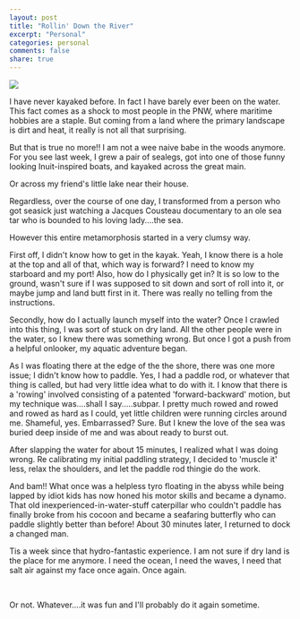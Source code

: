 ```yaml
---
layout: post
title: "Rollin' Down the River"
excerpt: "Personal"
categories: personal
comments: false
share: true
---
```


![](https://www.seatrek.com/wp-content/uploads/2016/10/Sit-on-top-kayak.jpg)



I have never kayaked before. In fact I have barely ever been on the water. This fact comes as a shock to most people in the PNW, where maritime hobbies are a staple. But coming from a land where the primary landscape is dirt and heat, it really is not all that surprising.



But that is true no more!! I am not a wee naive babe in the woods anymore. For you see last week, I grew a pair of sealegs, got into one of those funny looking Inuit-inspired boats, and kayaked across the great main.


Or across my friend's little lake near their house.

Regardless, over the course of one day, I transformed from a person who got seasick just watching a Jacques Cousteau documentary to an ole sea tar who is bounded to his loving lady....the sea.




However this entire metamorphosis started in a very clumsy way. 


First off, I didn't know how to get in the kayak. Yeah, I know there is a hole at the top and all of that, which way is forward? I need to know my starboard and my port! Also, how do I physically get in? It is so low to the ground, wasn't sure if I was supposed to sit down and sort of roll into it, or maybe jump and land butt first in it. There was really no telling from the instructions.


Secondly, how do I actually launch myself into the water? Once I crawled into this thing, I was sort of stuck on dry land. All the other people were in the water, so I knew there was something wrong. But once I got a push from a helpful onlooker, my aquatic adventure began.

As I was floating there at the edge of the the shore, there was one more issue; I didn't know how to paddle. Yes, I had a paddle rod, or whatever that thing is called, but had very little idea what to do with it. I know that there is a 'rowing' involved consisting of a patented 'forward-backward' motion, but my technique was....shall I say.....subpar. I pretty much rowed and rowed and rowed as hard as I could, yet little children were running circles around me. Shameful, yes. Embarrassed? Sure. But I knew the love of the sea was buried deep inside of me and was about ready to burst out.


After slapping the water for about 15 minutes, I realized what I was doing wrong. Re calibrating my initial paddling strategy, I decided to 'muscle it' less, relax the shoulders, and let the paddle rod thingie do the work. 

And bam!! What once was a helpless tyro floating in the abyss while being lapped by idiot kids has now honed his motor skills and became a dynamo. That old inexperienced-in-water-stuff caterpillar who couldn't paddle has finally broke from his cocoon and became a seafaring butterfly who can paddle slightly better than before! About 30 minutes later, I returned to dock a changed man. 


Tis a week since that hydro-fantastic experience. I am not sure if dry land is the place for me anymore. I need the ocean, I need the waves, I need that salt air against my face once again. Once again.

<br>

Or not. Whatever....it was fun and I'll probably do it again sometime. 






